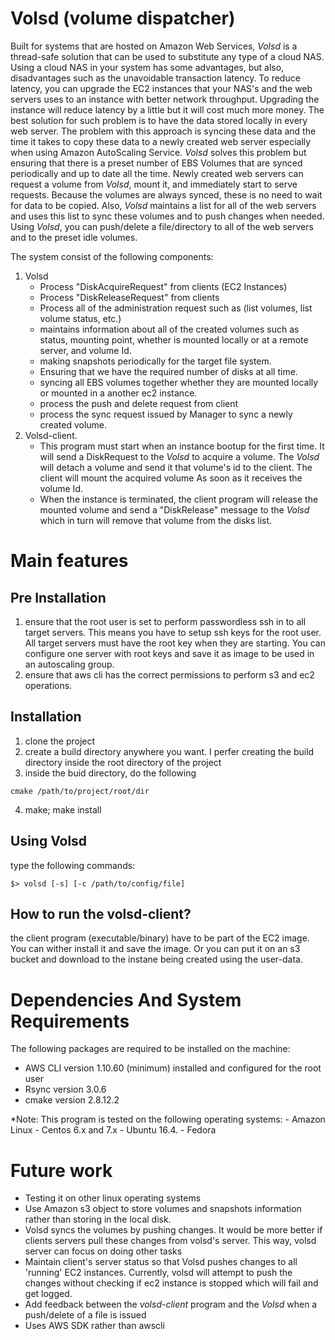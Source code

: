 # Volsd (volume dispatcher) #

  Built for systems that are hosted on Amazon Web Services, *Volsd* is a thread-safe solution that can be used to substitute any type of a cloud NAS. Using a cloud NAS in your system has some advantages, but also, disadvantages such as the unavoidable transaction latency. To reduce latency, you can  upgrade the EC2 instances that your NAS's and the web servers uses to an instance with better network throughput. Upgrading the instance will reduce latency by a little but it will cost much more money. The best solution for such problem is to have the data stored locally in every web server. The problem with this approach is syncing these data and the time it takes to copy these data to a newly created web server especially when using Amazon AutoScaling Service. *Volsd* solves this problem but ensuring that there is a preset number of EBS Volumes that are synced periodically and up to date all the time. Newly created web servers can request a volume from *Volsd*, mount it, and immediately start to serve requests. Because the volumes are always synced, these is no need to wait for data to be copied.  Also, *Volsd* maintains a list for all of the web servers and uses this list to sync these volumes and to push changes when needed. Using *Volsd*, you can push/delete a file/directory to all of the web servers and to the preset idle volumes. 

The system consist of the following components:
1. Volsd
   - Process "DiskAcquireRequest" from clients (EC2 Instances)
   - Process "DiskReleaseRequest" from clients
   - Process all of the administration request such as (list volumes, list volume status, etc.) 
   - maintains information about all of the created volumes such as status, mounting point, whether is mounted locally or at a remote server, and volume Id.
   - making snapshots periodically for the target file system.
   - Ensuring that we have the required number of disks at all time.
   - syncing all EBS volumes together whether they are mounted locally or mounted in a another ec2 instance. 
   - process the push and delete request from client 
   - process the sync request issued by Manager to sync a newly created volume.
2. Volsd-client.
   - This program must start when an instance bootup for the first time. It will send a DiskRequest to the *Volsd* to acquire a volume. The *Volsd* will detach a volume and send it that volume's id to the client. The client will mount the acquired volume As soon as it receives the volume Id.
   - When the instance is terminated, the client program will release the mounted volume and send a "DiskRelease" message to the *Volsd* which in turn will remove that volume from the disks list.

# Main features #
## Pre Installation ##
  1. ensure that the root user is set to perform passwordless ssh in to all target servers. This means you have to setup ssh keys for the root user. All target servers must have the root key when they are starting. You can configure one server with root keys and save it as image to be used in an autoscaling group.
  2. ensure that aws cli has the correct permissions to perform s3 and ec2 operations.
  
## Installation ##
  1. clone the project
  2. create a build directory anywhere you want. I perfer creating the build directory inside the root directory of the project
  3. inside the buid directory, do the following
  ```
  cmake /path/to/project/root/dir
  ```
  4. make; make install

## Using Volsd ##
  type the following commands:
  ```
  $> volsd [-s] [-c /path/to/config/file] 
  ```
## How to run the volsd-client? ##
  the client program (executable/binary) have to be part of the EC2 image. You can wither install it
  and save the image. Or you can put it on an s3 bucket and download to the instane being created 
  using the user-data. 
  

# Dependencies And System Requirements #
  The following packages are required to be installed on the machine:
  - AWS CLI version 1.10.60 (minimum) installed and configured for the root user
  - Rsync version 3.0.6
  - cmake version 2.8.12.2

  *Note: This program is tested on the following operating systems: 
    - Amazon Linux
    - Centos 6.x and 7.x
    - Ubuntu 16.4.
    - Fedora
    

# Future work #
  - Testing it on other linux operating systems
  - Use Amazon s3 object to store volumes and snapshots information rather than storing in the local disk.
  - Volsd syncs the volumes by pushing changes. It would be more better if clients servers pull these changes from volsd's server. This way, volsd server can focus on doing other tasks
  - Maintain client's server status so that Volsd pushes changes to all 'running' EC2 instances. Currently, volsd will attempt to push the changes without checking if ec2 instance is stopped which will fail and get logged. 
  - Add feedback between the *volsd-client* program and the *Volsd* when a push/delete of a file is issued
  - Uses AWS SDK rather than awscli
  
